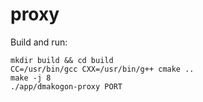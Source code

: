 # proxy
Build and run:
```
mkdir build && cd build
CC=/usr/bin/gcc CXX=/usr/bin/g++ cmake ..
make -j 8
./app/dmakogon-proxy PORT
```
